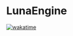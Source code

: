# LunaEngine
[![wakatime](https://wakatime.com/badge/user/07d29418-8a03-4c07-8223-bc2ebbb77041/project/018dcf5b-299f-4927-adb2-464c2e5f7efd.svg)](https://wakatime.com/badge/user/07d29418-8a03-4c07-8223-bc2ebbb77041/project/018dcf5b-299f-4927-adb2-464c2e5f7efd)
